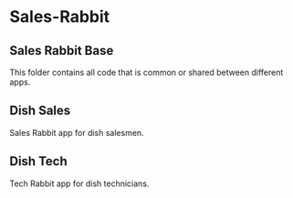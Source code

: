 Sales-Rabbit
============
Sales Rabbit Base
----------
This folder contains all code that is common or shared between different apps.

Dish Sales
----------
Sales Rabbit app for dish salesmen.

Dish Tech
---------
Tech Rabbit app for dish technicians.
